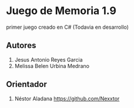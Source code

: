 # Juego de Memoria 1.9

primer juego creado en C# (Todavia en desarrollo)

## Autores

1. Jesus Antonio Reyes Garcia
2. Melissa Belen Urbina Medrano

## Orientador

1. Néstor Aladana
https://github.com/Nexxtor